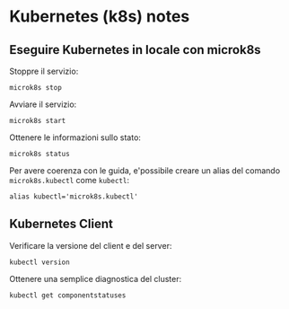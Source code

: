# Kubernetes (k8s) notes

## Eseguire Kubernetes in locale con microk8s

Stoppre il servizio:

```microk8s stop```

Avviare il servizio:

```microk8s start```

Ottenere le informazioni sullo stato:

```microk8s status```

Per avere coerenza con le guida, e'possibile creare un alias del comando `microk8s.kubectl` come `kubectl`:

``alias kubectl='microk8s.kubectl'``


## Kubernetes Client

Verificare la versione del client e del server:

``kubectl version``

Ottenere una semplice diagnostica del cluster:

``kubectl get componentstatuses``

